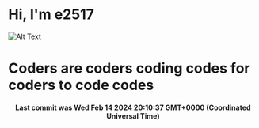 # Hi, I'm e2517

![Alt Text](https://github.com/E2517/e2517/blob/master/images/background.gif)

# Coders are coders coding codes for coders to code codes

<h4 align="center">Last commit was Wed Feb 14 2024 20:10:37 GMT+0000 (Coordinated Universal Time)</h4>
